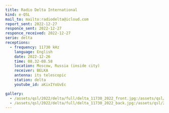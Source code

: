 ```yaml
---
title: Radio Delta International
kind: e-QSL
mail_to: mailto:radiodelta@icloud.com
report_sent: 2022-12-27
responce_sent: 2022-12-27
responce_received: 2022-12-27
serie: delta
receptions:
  - frequency: 11730 kHz
    language: English
    date: 2022-12-26
    time: 08.32-08.58
    location: Moscow, Russia (inside city)
    receiver: BELKA
    antenna: its telescopic
    station: delta
    youtube_id: aKixIYoUvEc

gallery:
  - /assets/qsl/2022/delta/full/delta_11730_2022_front.jpg:/assets/qsl/2022/delta/small/delta_11730_2022_front.jpg
  - /assets/qsl/2022/delta/full/delta_11730_2022_back.jpg:/assets/qsl/2022/delta/small/delta_11730_2022_back.jpg
---
```

